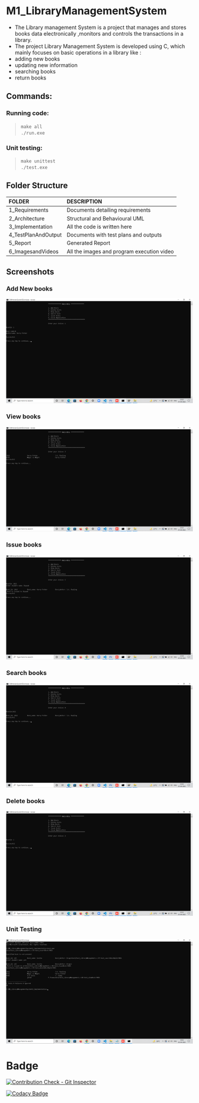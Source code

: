 # M1_LibraryManagementSystem

* The Library management System is a project that manages and stores books data electronically ,monitors and controls the transactions in a library. 
* The project Library Management System is developed using C, which mainly focuses on basic operations in a library like :
* adding new books 
* updating new information 
* searching books 
* return books


## Commands:
### Running code:
> `make all`  
> `./run.exe`

### Unit testing:
> `make unittest`  
> `./test.exe`


## Folder Structure
|FOLDER|DESCRIPTION|
|:-----|:----------|
|1_Requirements|Documents detailing requirements|
|2_Architecture|Structural and Behavioural UML|
|3_Implementation|All the code is written here|
|4_TestPlanAndOutput|Documents with test plans and outputs|
|5_Report|Generated Report|
|6_ImagesandVideos|All the images and program execution video|


## Screenshots

### Add New books
![img](./6_Images/addbook.png)

### View books
![img](./6_Images/viewbooks.png)

### Issue books
![img](./6_Images/issuebook.png)

### Search books
![img](./6_Images/searchbook.png)

### Delete books
![img](./6_Images/deletebook.png)

### Unit Testing
![img](./6_Images/unittest.png)



# Badge
[![Contribution Check - Git Inspector](https://github.com/PrakritigitHUB/M1_LibraryManagementSystem/actions/workflows/gitinspector.yml/badge.svg)](https://github.com/PrakritigitHUB/M1_LibraryManagementSystem/actions/workflows/gitinspector.yml)


[![Codacy Badge](https://app.codacy.com/project/badge/Grade/2fb3425d1a2a444f95bd253ebe2c6082)](https://www.codacy.com/gh/PrakritigitHUB/M1_LibraryManagementSystem/dashboard?utm_source=github.com&amp;utm_medium=referral&amp;utm_content=PrakritigitHUB/M1_LibraryManagementSystem&amp;utm_campaign=Badge_Grade)